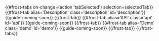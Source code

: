 {{\#frost-tabs on-change=(action 'tabSelected') selection=selectedTab}}
{{\#frost-tab alias='Description' class='description' id='description'}}
{{guide-coming-soon}} {{/frost-tab}} {{\#frost-tab alias='API'
class='api' id='api'}} {{guide-coming-soon}} {{/frost-tab}}
{{\#frost-tab alias='Demo' class='demo' id='demo'}}
{{guide-coming-soon}} {{/frost-tab}} {{/frost-tabs}}
